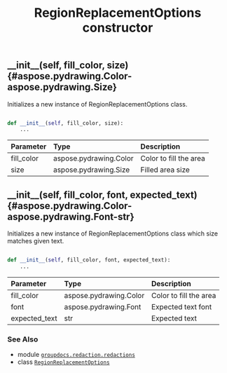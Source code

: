 ﻿---
title: RegionReplacementOptions constructor
second_title: GroupDocs.Redaction for Python via .NET API References
description: 
type: docs
weight: 10
url: /groupdocs.redaction.redactions/regionreplacementoptions/__init__/
is_root: false
---

## \_\_init\_\_(self, fill_color, size) {#aspose.pydrawing.Color-aspose.pydrawing.Size}

Initializes a new instance of RegionReplacementOptions class.



```python

def __init__(self, fill_color, size):
    ...
```


| Parameter | Type | Description |
| :- | :- | :- |
| fill_color | aspose.pydrawing.Color | Color to fill the area |
| size | aspose.pydrawing.Size | Filled area size |


## \_\_init\_\_(self, fill_color, font, expected_text) {#aspose.pydrawing.Color-aspose.pydrawing.Font-str}

Initializes a new instance of RegionReplacementOptions class which size matches given text.



```python

def __init__(self, fill_color, font, expected_text):
    ...
```


| Parameter | Type | Description |
| :- | :- | :- |
| fill_color | aspose.pydrawing.Color | Color to fill the area |
| font | aspose.pydrawing.Font | Expected text font |
| expected_text | str | Expected text |



### See Also
* module [`groupdocs.redaction.redactions`](../../)
* class [`RegionReplacementOptions`](/redaction/python-net/groupdocs.redaction.redactions/regionreplacementoptions)
